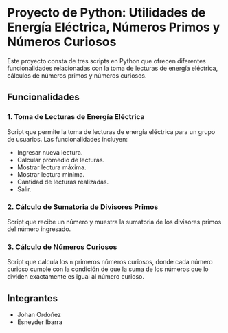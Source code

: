 
# Proyecto de Python: Utilidades de Energía Eléctrica, Números Primos y Números Curiosos

Este proyecto consta de tres scripts en Python que ofrecen diferentes funcionalidades relacionadas con la toma de lecturas de energía eléctrica, cálculos de números primos y números curiosos.
## Funcionalidades

### 1. Toma de Lecturas de Energía Eléctrica

Script que permite la toma de lecturas de energía eléctrica para un grupo de usuarios. Las funcionalidades incluyen:

- Ingresar nueva lectura.
- Calcular promedio de lecturas.
- Mostrar lectura máxima.
- Mostrar lectura mínima.
- Cantidad de lecturas realizadas.
- Salir.

### 2. Cálculo de Sumatoria de Divisores Primos

Script que recibe un número y muestra la sumatoria de los divisores primos del número ingresado.


### 3. Cálculo de Números Curiosos

Script que calcula los `n` primeros números curiosos, donde cada número curioso cumple con la condición de que la suma de los números que lo dividen exactamente es igual al número curioso.

## Integrantes

- Johan Ordoñez
- Esneyder Ibarra

